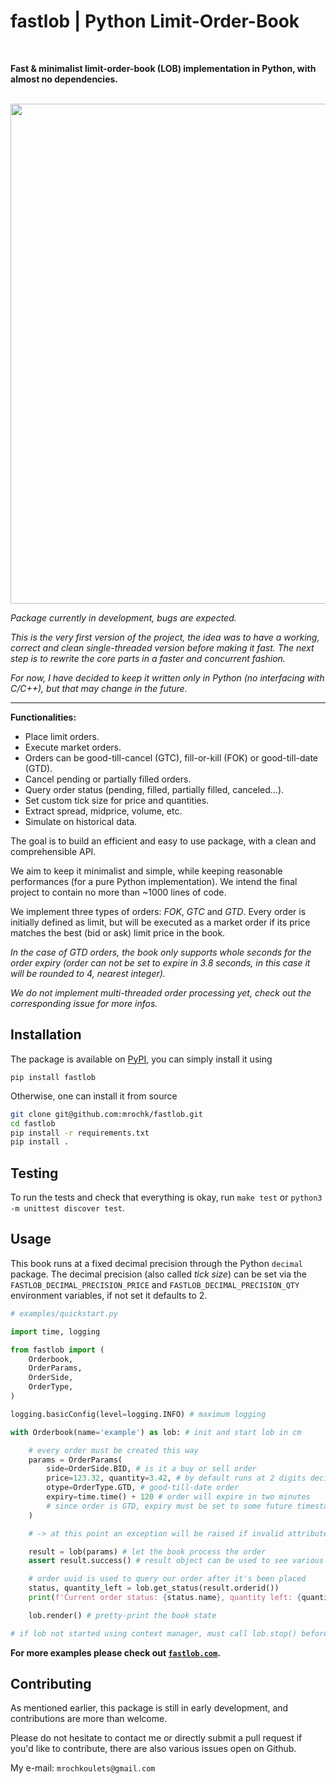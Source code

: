# fastlob | Python Limit-Order-Book
<br>

**Fast & minimalist limit-order-book (LOB) implementation in Python, with almost no dependencies.**

<br>

<img src="https://github.com/mrochk/pylob/raw/main/logo.png" width=800>

*Package currently in development, bugs are expected.*

*This is the very first version of the project, the idea was to have a working, correct and clean single-threaded version before making it fast. The next step is to rewrite the core parts in a faster and concurrent fashion.*

*For now, I have decided to keep it written only in Python (no interfacing with C/C++), but that may change in the future.*

***

**Functionalities:**
- Place limit orders.
- Execute market orders.
- Orders can be good-till-cancel (GTC), fill-or-kill (FOK) or good-till-date (GTD).
- Cancel pending or partially filled orders.
- Query order status (pending, filled, partially filled, canceled...).
- Set custom tick size for price and quantities.
- Extract spread, midprice, volume, etc.
- Simulate on historical data.

The goal is to build an efficient and easy to use package, with a clean and comprehensible API. 

We aim to keep it minimalist and simple, while keeping reasonable performances (for a pure Python implementation). We intend the final project to contain no more than ~1000 lines of code.

We implement three types of orders: *FOK*, *GTC* and *GTD*. Every order is initially defined as limit, but will be executed as a market order if its price matches the best (bid or ask) limit price in the book.

*In the case of GTD orders, the book only supports whole seconds for the order expiry (order can not be set to expire in 3.8 seconds, in this case it will be rounded to 4, nearest integer).*

*We do not implement multi-threaded order processing yet, check out the corresponding issue for more infos.*

## Installation

The package is available on [PyPI](https://pypi.org/project/fastlob/), you can simply install it using
```
pip install fastlob
```

Otherwise, one can install it from source
```bash
git clone git@github.com:mrochk/fastlob.git
cd fastlob
pip install -r requirements.txt
pip install .
```

## Testing

To run the tests and check that everything is okay, run `make test` or `python3 -m unittest discover test`.

## Usage

This book runs at a fixed decimal precision through the Python `decimal` package. The decimal precision (also called *tick size*) can be set via the `FASTLOB_DECIMAL_PRECISION_PRICE` and `FASTLOB_DECIMAL_PRECISION_QTY` environment variables, if not set it defaults to 2.

```python
# examples/quickstart.py

import time, logging

from fastlob import (
    Orderbook, 
    OrderParams, 
    OrderSide, 
    OrderType,
)

logging.basicConfig(level=logging.INFO) # maximum logging

with Orderbook(name='example') as lob: # init and start lob in cm

    # every order must be created this way 
    params = OrderParams(
        side=OrderSide.BID, # is it a buy or sell order
        price=123.32, quantity=3.42, # by default runs at 2 digits decimal precision
        otype=OrderType.GTD, # good-till-date order
        expiry=time.time() + 120 # order will expire in two minutes
        # since order is GTD, expiry must be set to some future timestamp
    )

    # -> at this point an exception will be raised if invalid attributes are provided

    result = lob(params) # let the book process the order
    assert result.success() # result object can be used to see various infos about the order execution

    # order uuid is used to query our order after it's been placed
    status, quantity_left = lob.get_status(result.orderid())
    print(f'Current order status: {status.name}, quantity left: {quantity_left}.\n')

    lob.render() # pretty-print the book state

# if lob not started using context manager, must call lob.stop() before terminating
```

**For more examples please check out [`fastlob.com`](https://fastlob.com/).**

## Contributing

As mentioned earlier, this package is still in early development, and contributions are more than welcome.

Please do not hesitate to contact me or directly submit a pull request if you'd like to contribute, there are also various issues open on Github.

My e-mail: `mrochkoulets@gmail.com`